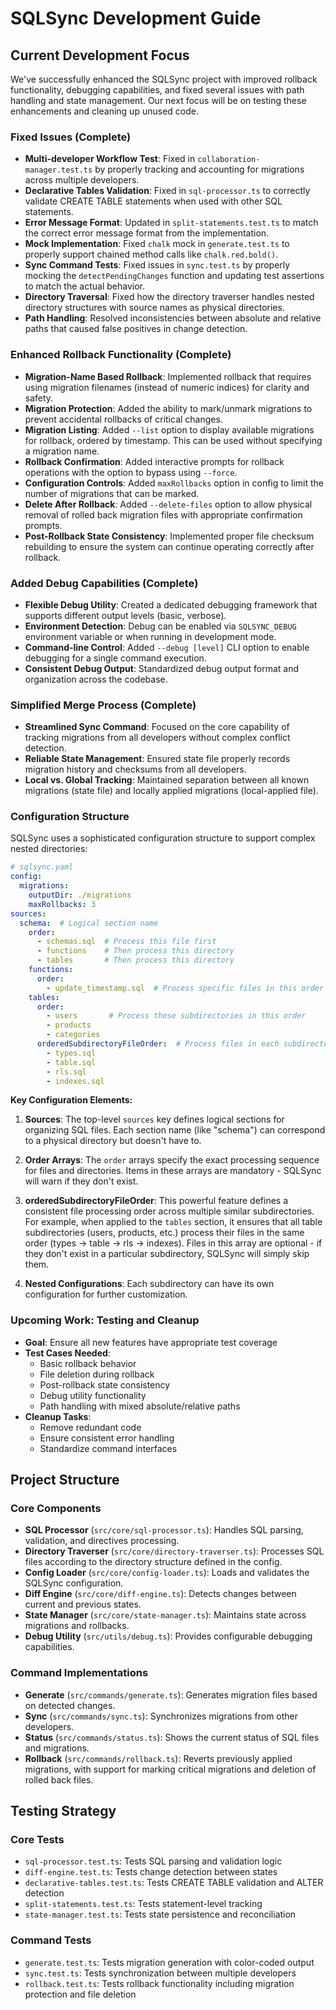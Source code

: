 # SQLSync Development Guide

## Current Development Focus

We've successfully enhanced the SQLSync project with improved rollback functionality, debugging capabilities, and fixed several issues with path handling and state management. Our next focus will be on testing these enhancements and cleaning up unused code.

### Fixed Issues (Complete)

- **Multi-developer Workflow Test**: Fixed in `collaboration-manager.test.ts` by properly tracking and accounting for migrations across multiple developers.
- **Declarative Tables Validation**: Fixed in `sql-processor.ts` to correctly validate CREATE TABLE statements when used with other SQL statements.
- **Error Message Format**: Updated in `split-statements.test.ts` to match the correct error message format from the implementation.
- **Mock Implementation**: Fixed `chalk` mock in `generate.test.ts` to properly support chained method calls like `chalk.red.bold()`.
- **Sync Command Tests**: Fixed issues in `sync.test.ts` by properly mocking the `detectPendingChanges` function and updating test assertions to match the actual behavior.
- **Directory Traversal**: Fixed how the directory traverser handles nested directory structures with source names as physical directories.
- **Path Handling**: Resolved inconsistencies between absolute and relative paths that caused false positives in change detection.

### Enhanced Rollback Functionality (Complete)

- **Migration-Name Based Rollback**: Implemented rollback that requires using migration filenames (instead of numeric indices) for clarity and safety.
- **Migration Protection**: Added the ability to mark/unmark migrations to prevent accidental rollbacks of critical changes.
- **Migration Listing**: Added `--list` option to display available migrations for rollback, ordered by timestamp. This can be used without specifying a migration name.
- **Rollback Confirmation**: Added interactive prompts for rollback operations with the option to bypass using `--force`.
- **Configuration Controls**: Added `maxRollbacks` option in config to limit the number of migrations that can be marked.
- **Delete After Rollback**: Added `--delete-files` option to allow physical removal of rolled back migration files with appropriate confirmation prompts.
- **Post-Rollback State Consistency**: Implemented proper file checksum rebuilding to ensure the system can continue operating correctly after rollback.

### Added Debug Capabilities (Complete)

- **Flexible Debug Utility**: Created a dedicated debugging framework that supports different output levels (basic, verbose).
- **Environment Detection**: Debug can be enabled via `SQLSYNC_DEBUG` environment variable or when running in development mode.
- **Command-line Control**: Added `--debug [level]` CLI option to enable debugging for a single command execution.
- **Consistent Debug Output**: Standardized debug output format and organization across the codebase.

### Simplified Merge Process (Complete)
- **Streamlined Sync Command**: Focused on the core capability of tracking migrations from all developers without complex conflict detection.
- **Reliable State Management**: Ensured state file properly records migration history and checksums from all developers.
- **Local vs. Global Tracking**: Maintained separation between all known migrations (state file) and locally applied migrations (local-applied file).

### Configuration Structure

SQLSync uses a sophisticated configuration structure to support complex nested directories:

```yaml
# sqlsync.yaml
config:
  migrations:
    outputDir: ./migrations
    maxRollbacks: 3
sources:
  schema:  # Logical section name
    order:
      - schemas.sql  # Process this file first
      - functions    # Then process this directory
      - tables       # Then process this directory
    functions:
      order:
        - update_timestamp.sql  # Process specific files in this order
    tables:
      order:
        - users       # Process these subdirectories in this order
        - products
        - categories
      orderedSubdirectoryFileOrder:  # Process files in each subdirectory in this order
        - types.sql
        - table.sql
        - rls.sql
        - indexes.sql
```

**Key Configuration Elements:**

1. **Sources**: The top-level `sources` key defines logical sections for organizing SQL files. Each section name (like "schema") can correspond to a physical directory but doesn't have to.

2. **Order Arrays**: The `order` arrays specify the exact processing sequence for files and directories. Items in these arrays are mandatory - SQLSync will warn if they don't exist.

3. **orderedSubdirectoryFileOrder**: This powerful feature defines a consistent file processing order across multiple similar subdirectories. For example, when applied to the `tables` section, it ensures that all table subdirectories (users, products, etc.) process their files in the same order (types → table → rls → indexes). Files in this array are optional - if they don't exist in a particular subdirectory, SQLSync will simply skip them.

4. **Nested Configurations**: Each subdirectory can have its own configuration for further customization.

### Upcoming Work: Testing and Cleanup

- **Goal**: Ensure all new features have appropriate test coverage
- **Test Cases Needed**:
  - Basic rollback behavior
  - File deletion during rollback
  - Post-rollback state consistency
  - Debug utility functionality
  - Path handling with mixed absolute/relative paths
- **Cleanup Tasks**:
  - Remove redundant code
  - Ensure consistent error handling
  - Standardize command interfaces

## Project Structure

### Core Components

- **SQL Processor** (`src/core/sql-processor.ts`): Handles SQL parsing, validation, and directives processing.
- **Directory Traverser** (`src/core/directory-traverser.ts`): Processes SQL files according to the directory structure defined in the config.
- **Config Loader** (`src/core/config-loader.ts`): Loads and validates the SQLSync configuration.
- **Diff Engine** (`src/core/diff-engine.ts`): Detects changes between current and previous states.
- **State Manager** (`src/core/state-manager.ts`): Maintains state across migrations and rollbacks.
- **Debug Utility** (`src/utils/debug.ts`): Provides configurable debugging capabilities.

### Command Implementations

- **Generate** (`src/commands/generate.ts`): Generates migration files based on detected changes.
- **Sync** (`src/commands/sync.ts`): Synchronizes migrations from other developers.
- **Status** (`src/commands/status.ts`): Shows the current status of SQL files and migrations.
- **Rollback** (`src/commands/rollback.ts`): Reverts previously applied migrations, with support for marking critical migrations and deletion of rolled back files.

## Testing Strategy

### Core Tests

- `sql-processor.test.ts`: Tests SQL parsing and validation logic
- `diff-engine.test.ts`: Tests change detection between states
- `declarative-tables.test.ts`: Tests CREATE TABLE validation and ALTER detection
- `split-statements.test.ts`: Tests statement-level tracking
- `state-manager.test.ts`: Tests state persistence and reconciliation

### Command Tests

- `generate.test.ts`: Tests migration generation with color-coded output
- `sync.test.ts`: Tests synchronization between multiple developers
- `rollback.test.ts`: Tests rollback functionality including migration protection and file deletion
